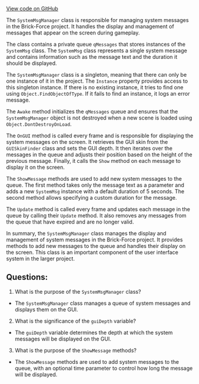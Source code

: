 [View code on GitHub](https://github.com/TieHaxJan/Brick-Force/Assembly-CSharp\SystemMsgManager.cs)

The `SystemMsgManager` class is responsible for managing system messages in the Brick-Force project. It handles the display and management of messages that appear on the screen during gameplay.

The class contains a private queue `qMessages` that stores instances of the `SystemMsg` class. The `SystemMsg` class represents a single system message and contains information such as the message text and the duration it should be displayed.

The `SystemMsgManager` class is a singleton, meaning that there can only be one instance of it in the project. The `Instance` property provides access to this singleton instance. If there is no existing instance, it tries to find one using `Object.FindObjectOfType`. If it fails to find an instance, it logs an error message.

The `Awake` method initializes the `qMessages` queue and ensures that the `SystemMsgManager` object is not destroyed when a new scene is loaded using `Object.DontDestroyOnLoad`.

The `OnGUI` method is called every frame and is responsible for displaying the system messages on the screen. It retrieves the GUI skin from the `GUISkinFinder` class and sets the GUI depth. It then iterates over the messages in the queue and adjusts their position based on the height of the previous message. Finally, it calls the `Show` method on each message to display it on the screen.

The `ShowMessage` methods are used to add new system messages to the queue. The first method takes only the message text as a parameter and adds a new `SystemMsg` instance with a default duration of 5 seconds. The second method allows specifying a custom duration for the message.

The `Update` method is called every frame and updates each message in the queue by calling their `Update` method. It also removes any messages from the queue that have expired and are no longer valid.

In summary, the `SystemMsgManager` class manages the display and management of system messages in the Brick-Force project. It provides methods to add new messages to the queue and handles their display on the screen. This class is an important component of the user interface system in the larger project.
## Questions: 
 1. What is the purpose of the `SystemMsgManager` class?
- The `SystemMsgManager` class manages a queue of system messages and displays them on the GUI.

2. What is the significance of the `guiDepth` variable?
- The `guiDepth` variable determines the depth at which the system messages will be displayed on the GUI.

3. What is the purpose of the `ShowMessage` methods?
- The `ShowMessage` methods are used to add system messages to the queue, with an optional time parameter to control how long the message will be displayed.